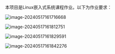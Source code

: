 本项目是Linux嵌入式系统课程作业。以下为作业要求：

![image-20240517161716668](https://cdn.jsdelivr.net/gh/GyWang01/MyPics@main/img/202405171617241.png)

![image-20240517161812751](https://cdn.jsdelivr.net/gh/GyWang01/MyPics@main/img/202405171618800.png)

![image-20240517161829591](https://cdn.jsdelivr.net/gh/GyWang01/MyPics@main/img/202405171618648.png)

![image-20240517161842276](https://cdn.jsdelivr.net/gh/GyWang01/MyPics@main/img/202405171618356.png)